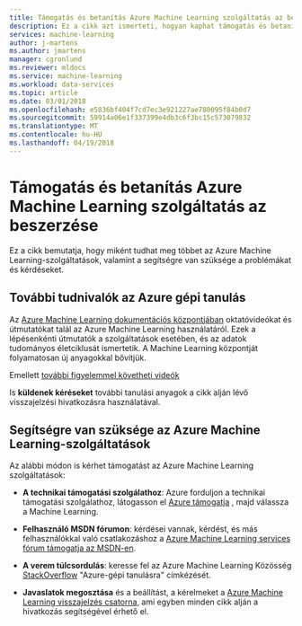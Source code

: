 ```yaml
---
title: Támogatás és betanítás Azure Machine Learning szolgáltatás az beszerzése
description: Ez a cikk azt ismerteti, hogyan kaphat támogatás és betanítás Azure Machine Learning-szolgáltatások és az Azure Machine Learning-munkaterület
services: machine-learning
author: j-martens
ms.author: jmartens
manager: cgronlund
ms.reviewer: mldocs
ms.service: machine-learning
ms.workload: data-services
ms.topic: article
ms.date: 03/01/2018
ms.openlocfilehash: e5836bf404f7cd7ec3e921227ae780095f84b0d7
ms.sourcegitcommit: 59914a06e1f337399e4db3c6f3bc15c573079832
ms.translationtype: MT
ms.contentlocale: hu-HU
ms.lasthandoff: 04/19/2018
---
```

# <a name="get-support-and-training-for-azure-machine-learning-services"></a>Támogatás és betanítás Azure Machine Learning szolgáltatás az beszerzése

Ez a cikk bemutatja, hogy miként tudhat meg többet az Azure Machine Learning-szolgáltatások, valamint a segítségre van szüksége a problémákat és kérdéseket. 

## <a name="learn-more-about-azure-machine-learning"></a>További tudnivalók az Azure gépi tanulás

Az [Azure Machine Learning dokumentációs központjában](../desktop-workbench/overview-what-is-azure-ml.md) oktatóvideókat és útmutatókat talál az Azure Machine Learning használatáról. Ezek a lépésenkénti útmutatók a szolgáltatások esetében, és az adatok tudományos életciklusát ismertetik. A Machine Learning központját folyamatosan új anyagokkal bővítjük. 

Emellett [további figyelemmel követheti videók](https://azure.microsoft.com/resources/videos/index/?services=machine-learning)

Is **küldenek kéréseket** további tanulási anyagok a cikk alján lévő visszajelzési hivatkozásra használatával.

## <a name="get-support-for-azure-machine-learning-services"></a>Segítségre van szüksége az Azure Machine Learning-szolgáltatások

Az alábbi módon is kérhet támogatást az Azure Machine Learning szolgáltatások:

+ **A technikai támogatási szolgálathoz**: Azure forduljon a technikai támogatási szolgálathoz, látogasson el [Azure támogatja](https://azure.microsoft.com/support/options/) , majd válassza a Machine Learning. 

+ **Felhasználó MSDN fórumon**: kérdései vannak, kérdést, és más felhasználókkal való csatlakozáshoz a [Azure Machine Learning services fórum támogatja az MSDN-en](https://social.msdn.microsoft.com/Forums/windowsdesktop/home?forum=MachineLearning).

+ **A verem túlcsordulás**: keresse fel az Azure Machine Learning Közösség [StackOverflow](https://stackoverflow.com/questions/tagged/azure-machine-learning) "Azure-gépi tanulásra" címkézését.

+ **Javaslatok megosztása** és a beállítást, a kérelmeket a [Azure Machine Learning visszajelzés csatorna](https://feedback.azure.com/forums/257792-machine-learning), ami egyben minden cikk alján a hivatkozás segítségével érhető el. 
